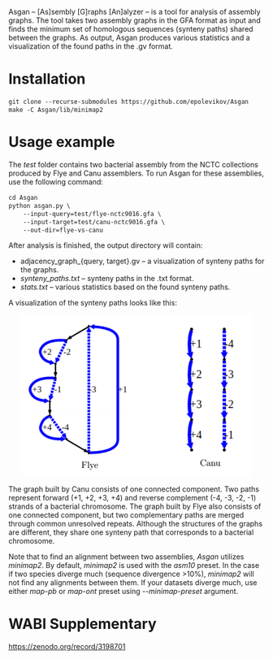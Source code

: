 Asgan – [As]sembly [G]raphs [An]alyzer – is a tool for analysis of assembly graphs.
The tool takes two assembly graphs in the GFA format as input and finds the minimum set
of homologous sequences (synteny paths) shared between the graphs. As output, Asgan
produces various statistics and a visualization of the found paths in the .gv format.

# Installation
```
git clone --recurse-submodules https://github.com/epolevikov/Asgan
make -C Asgan/lib/minimap2
```

# Usage example
The _test_ folder contains two bacterial assembly from the NCTC collections produced by Flye
and Canu assemblers. To run Asgan for these assemblies, use the following command:
```
cd Asgan
python asgan.py \
    --input-query=test/flye-nctc9016.gfa \
    --input-target=test/canu-nctc9016.gfa \
    --out-dir=flye-vs-canu
```
After analysis is finished, the output directory will contain:
* adjacency_graph_{query, target}.gv – a visualization of synteny paths for the graphs.
* _synteny_paths.txt_ – synteny paths in the .txt format.
* _stats.txt_ – various statistics based on the found synteny paths.

A visualization of the synteny paths looks like this:

<p align="center">
    <img src="https://github.com/epolevikov/Asgan/blob/master/example.png">
</p>

The graph built by Canu consists of one connected component. Two paths represent forward (+1, +2, +3, +4) and
reverse complement (-4, -3, -2, -1) strands of a bacterial chromosome. The graph built by Flye also consists of
one connected component, but two complementary paths are merged through common unresolved repeats. Although the
structures of the graphs are different, they share one synteny path that corresponds to a bacterial chromosome.

Note that to find an alignment between two assemblies, _Asgan_ utilizes _minimap2_. By default, _minimap2_ is
used with the _asm10_ preset. In the case if two species diverge much (sequence divergence >10%), _minimap2_
will not find any alignments between them. If your datasets diverge much, use either _map-pb_ or _map-ont_ preset
using _--minimap-preset_ argument.

# WABI Supplementary

https://zenodo.org/record/3198701
